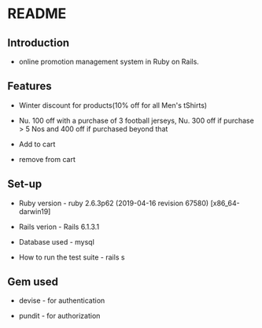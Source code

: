 # README

## Introduction
* online promotion management system in Ruby on Rails. 

## Features 
- Winter discount for products(10% off for all Men's tShirts)

- Nu. 100 off with a purchase of 3 football jerseys, Nu. 300 off if purchase > 5 Nos and 400 off if purchased beyond that

- Add to cart 

- remove from cart

## Set-up

* Ruby version - ruby 2.6.3p62 (2019-04-16 revision 67580) [x86_64-darwin19]

* Rails verion - Rails 6.1.3.1

* Database used - mysql

* How to run the test suite  - rails s

## Gem used

* devise - for authentication

* pundit - for authorization 

